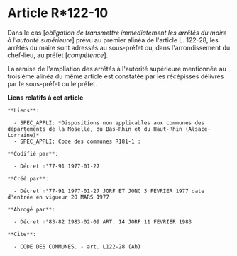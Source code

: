 # Article R*122-10

Dans le cas [*obligation de transmettre immédiatement les arrêtés du maire à l'autorité supérieure*] prévu au premier alinéa
de l'article L. 122-28, les arrêtés du maire sont adressés au sous-préfet ou, dans l'arrondissement du chef-lieu, au préfet
[*compétence*].

La remise de l'ampliation des arrêtés à l'autorité supérieure mentionnée au troisième alinéa du même article est constatée
par les récépissés délivrés par le sous-préfet ou le préfet.

**Liens relatifs à cet article**

	**Liens**:

	  - SPEC_APPLI: *Dispositions non applicables aux communes des départements de la Moselle, du Bas-Rhin et du Haut-Rhin (Alsace-Lorraine)*
	  - SPEC_APPLI: Code des communes R181-1 :

	**Codifié par**:

	  - Décret n°77-91 1977-01-27

	**Créé par**:

	  - Décret n°77-91 1977-01-27 JORF ET JONC 3 FEVRIER 1977 date d'entrée en vigueur 20 MARS 1977

	**Abrogé par**:

	  - Décret n°83-82 1983-02-09 ART. 14 JORF 11 FEVRIER 1983

	**Cite**:

	  - CODE DES COMMUNES. - art. L122-28 (Ab)
